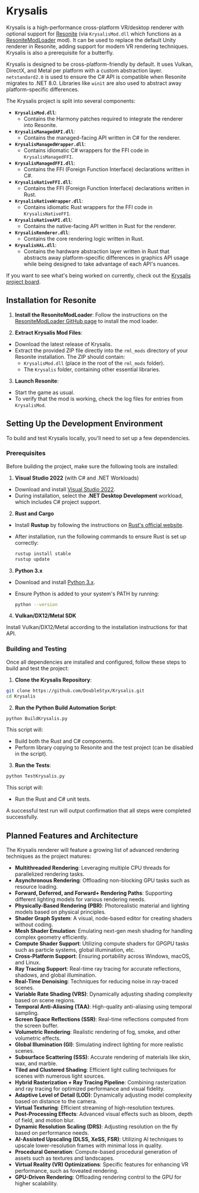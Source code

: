 # Krysalis

Krysalis is a high-performance cross-platform VR/desktop renderer with optional support for [Resonite](https://resonite.com/) (via `KrysalisMod.dll` which functions as a [ResoniteModLoader](https://github.com/DoubleStyx/ResoniteModLoader) mod). It can be used to replace the default Unity renderer in Resonite, adding support for modern VR rendering techniques. Krysalis is also a prerequisite for a butterfly.

Krysalis is designed to be cross-platform-friendly by default. It uses Vulkan, DirectX, and Metal per platform with a custom abstraction layer. `netstandard2.0` is used to ensure the C# API is compatible when Resonite migrates to .NET 8.0. Libraries like `winit` are also used to abstract away platform-specific differences.

The Krysalis project is split into several components:

- **`KrysalisMod.dll`**: 
  - Contains the Harmony patches required to integrate the renderer into Resonite.
- **`KrysalisManagedAPI.dll`**: 
  - Contains the managed-facing API written in C# for the renderer.
- **`KrysalisManagedWrapper.dll`**: 
  - Contains idiomatic C# wrappers for the FFI code in `KrysalisManagedFFI`.
- **`KrysalisManagedFFI.dll`**: 
  - Contains the FFI (Foreign Function Interface) declarations written in C#.
- **`KrysalisNativeFFI.dll`**: 
  - Contains the FFI (Foreign Function Interface) declarations written in Rust.
- **`KrysalisNativeWrapper.dll`**: 
  - Contains idiomatic Rust wrappers for the FFI code in `KrysalisNativeFFI`.
- **`KrysalisNativeAPI.dll`**: 
  - Contains the native-facing API written in Rust for the renderer.
- **`KrysalisRenderer.dll`**: 
  - Contains the core rendering logic written in Rust.
- **`KrysalisHAL.dll`**: 
  - Contains the hardware abstraction layer written in Rust that abstracts away platform-specific differences in graphics API usage while being designed to take advantage of each API's nuances.

If you want to see what's being worked on currently, check out the [Krysalis project board](https://github.com/users/DoubleStyx/projects/3).

## Installation for Resonite

1. **Install the ResoniteModLoader**: Follow the instructions on the [ResoniteModLoader GitHub page](https://github.com/DoubleStyx/ResoniteModLoader) to install the mod loader.

2. **Extract Krysalis Mod Files**:

- Download the latest release of Krysalis.
- Extract the provided ZIP file directly into the `rml_mods` directory of your Resonite installation. The ZIP should contain:
  - `KrysalisMod.dll` (place in the root of the `rml_mods` folder).
  - The `Krysalis` folder, containing other essential libraries.

3. **Launch Resonite**:

- Start the game as usual.
- To verify that the mod is working, check the log files for entries from `KrysalisMod`.

## Setting Up the Development Environment

To build and test Krysalis locally, you'll need to set up a few dependencies.

### Prerequisites

Before building the project, make sure the following tools are installed:

1. **Visual Studio 2022** (with C# and .NET Workloads)

- Download and install [Visual Studio 2022](https://visualstudio.microsoft.com/vs/).
- During installation, select the **.NET Desktop Development** workload, which includes C# project support.

2. **Rust and Cargo**

- Install **Rustup** by following the instructions on [Rust's official website](https://www.rust-lang.org/tools/install).
- After installation, run the following commands to ensure Rust is set up correctly:

  ```bash
  rustup install stable
  rustup update
  ```

3. **Python 3.x**

- Download and install [Python 3.x](https://www.python.org/downloads/).
- Ensure Python is added to your system's PATH by running:

  ```bash
  python --version
  ```

4. **Vulkan/DX12/Metal SDK**

Install Vulkan/DX12/Metal according to the installation instructions for that API.

### Building and Testing

Once all dependencies are installed and configured, follow these steps to build and test the project:

1. **Clone the Krysalis Repository**:

```bash
git clone https://github.com/DoubleStyx/Krysalis.git
cd Krysalis
```

2. **Run the Python Build Automation Script**:

```bash
python BuildKrysalis.py
```

This script will:

- Build both the Rust and C# components.
- Perform library copying to Resonite and the test project (can be disabled in the script).

3. **Run the Tests**:

```bash
python TestKrysalis.py
```

This script will:

- Run the Rust and C# unit tests.

A successful test run will output confirmation that all steps were completed successfully.

## Planned Features and Architecture

The Krysalis renderer will feature a growing list of advanced rendering techniques as the project matures:

- **Multithreaded Rendering**: Leveraging multiple CPU threads for parallelized rendering tasks.
- **Asynchronous Rendering**: Offloading non-blocking GPU tasks such as resource loading.
- **Forward, Deferred, and Forward+ Rendering Paths**: Supporting different lighting models for various rendering needs.
- **Physically-Based Rendering (PBR)**: Photorealistic material and lighting models based on physical principles.
- **Shader Graph System**: A visual, node-based editor for creating shaders without coding.
- **Mesh Shader Emulation**: Emulating next-gen mesh shading for handling complex geometry efficiently.
- **Compute Shader Support**: Utilizing compute shaders for GPGPU tasks such as particle systems, global illumination, etc.
- **Cross-Platform Support**: Ensuring portability across Windows, macOS, and Linux.
- **Ray Tracing Support**: Real-time ray tracing for accurate reflections, shadows, and global illumination.
- **Real-Time Denoising**: Techniques for reducing noise in ray-traced scenes.
- **Variable Rate Shading (VRS)**: Dynamically adjusting shading complexity based on scene regions.
- **Temporal Anti-Aliasing (TAA)**: High-quality anti-aliasing using temporal sampling.
- **Screen Space Reflections (SSR)**: Real-time reflections computed from the screen buffer.
- **Volumetric Rendering**: Realistic rendering of fog, smoke, and other volumetric effects.
- **Global Illumination (GI)**: Simulating indirect lighting for more realistic scenes.
- **Subsurface Scattering (SSS)**: Accurate rendering of materials like skin, wax, and marble.
- **Tiled and Clustered Shading**: Efficient light culling techniques for scenes with numerous light sources.
- **Hybrid Rasterization + Ray Tracing Pipeline**: Combining rasterization and ray tracing for optimized performance and visual fidelity.
- **Adaptive Level of Detail (LOD)**: Dynamically adjusting model complexity based on distance to the camera.
- **Virtual Texturing**: Efficient streaming of high-resolution textures.
- **Post-Processing Effects**: Advanced visual effects such as bloom, depth of field, and motion blur.
- **Dynamic Resolution Scaling (DRS)**: Adjusting resolution on the fly based on performance needs.
- **AI-Assisted Upscaling (DLSS, XeSS, FSR)**: Utilizing AI techniques to upscale lower-resolution frames with minimal loss in quality.
- **Procedural Generation**: Compute-based procedural generation of assets such as textures and landscapes.
- **Virtual Reality (VR) Optimizations**: Specific features for enhancing VR performance, such as foveated rendering.
- **GPU-Driven Rendering**: Offloading rendering control to the GPU for higher scalability.